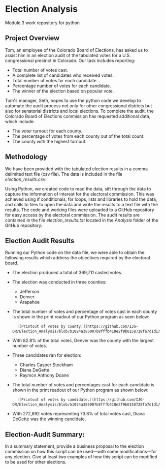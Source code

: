 # Election Analysis
Module 3 work repository for python

## Project Overview

Tom, an employee of the Colorado Board of Elections, has asked us to assist him in an election audit of the tabulated votes for a U.S. congressional precinct in Colorado. Our task includes reporting:

* Total number of votes cast.
* A complete list of candidates who received votes.
* Total number of votes for each candidate.
* Percentage number of votes for each candidate.
* The winner of the election based on popular vote.

Tom's manager, Seth, hopes to use the python code we develop to automate the audit process not only for other congressional districts but also for senatorial districts and local elections. To complete the audit, the Colorado Board of Elections commission has requested additional data, which include:

* The voter turnout for each county.
* The percentage of votes from each county out of the total count.
* The county with the highest turnout.

## Methodology

We have been provided with the tabulated election results in a comma delimited text file (csv file). The data is included in the file *election_results.csv*.

Using Python, we created code to read the data, sift through the data to capture the information of interest for the electoral commission. This was achieved using if conditionals, for loops, lists and libraries to hold the data, and calls to files to open the data and write the results to a text file with the results. The code and working files were uploaded to a GitHub repository for easy access by the electoral commission. The audit results are contained in the file *election_results.txt* located in the *Analysis* folder of the GitHub repository.

## Election Audit Results 

Running our Python code on the data file, we were able to obtain the following results which address the objectives required by the electoral board.

* The election produced a total of 369,711 casted votes.
* The election was conducted in three counties:
    - Jefferson
    - Denver
    - Arapahoe
* The total number of votes and percentage of votes cast in each county is shown in the print readout of our Python program as seen below:

        ![Printout of votes by county.](https://github.com/IJG-DR/Election_Analysis/blob/b1024a385007b8fffb418e2f9b0158728fa7d1d1/Resources/Votes_by_County.png)

* With 82.8% of the total votes, Denver was the county with the largest number of votes.
* Three candidates ran for election: 
    - Charles Casper Stockham
    - Diana DeGette
    - Raymon Anthony Doane
* The total number of votes and percentages cast for each candidate is shown in the print readout of our Python program as shown below:

        ![Printout of votes by candidate.](https://github.com/IJG-DR/Election_Analysis/blob/b1024a385007b8fffb418e2f9b0158728fa7d1d1/Resources/Candidate_Results.png)

* With 272,892 votes representing 73.8% of total votes cast, Diana DeGette was the winning candidate.

## Election-Audit Summary: 

In a summary statement, provide a business proposal to the election commission on how this script can be used—with some modifications—for any election. Give at least two examples of how this script can be modified to be used for other elections.